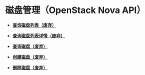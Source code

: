 # 磁盘管理（OpenStack Nova API）<a name="ZH-CN_TOPIC_0267427881"></a>

-   **[查询磁盘列表（废弃）](查询磁盘列表（废弃）.md)**  

-   **[查询磁盘列表详情（废弃）](查询磁盘列表详情（废弃）.md)**  

-   **[查询磁盘（废弃）](查询磁盘（废弃）.md)**  

-   **[创建磁盘（废弃）](创建磁盘（废弃）.md)**  

-   **[删除磁盘（废弃）](删除磁盘（废弃）.md)**  


